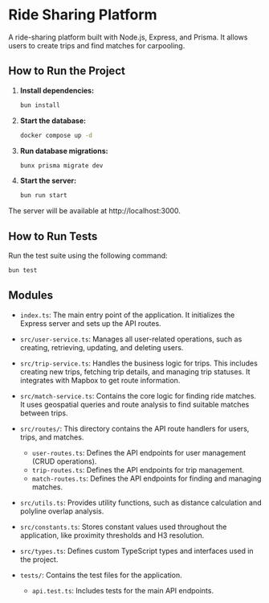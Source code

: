 # Ride Sharing Platform

A ride-sharing platform built with Node.js, Express, and Prisma. It allows users to create trips and find matches for carpooling.

## How to Run the Project

1.  **Install dependencies:**
    ```bash
    bun install
    ```

2.  **Start the database:**
    ```bash
    docker compose up -d
    ```

3.  **Run database migrations:**
    ```bash
    bunx prisma migrate dev
    ```

4.  **Start the server:**
    ```bash
    bun run start
    ```

The server will be available at http://localhost:3000.

## How to Run Tests

Run the test suite using the following command:

```bash
bun test
```

## Modules

-   `index.ts`: The main entry point of the application. It initializes the Express server and sets up the API routes.

-   `src/user-service.ts`: Manages all user-related operations, such as creating, retrieving, updating, and deleting users.

-   `src/trip-service.ts`: Handles the business logic for trips. This includes creating new trips, fetching trip details, and managing trip statuses. It integrates with Mapbox to get route information.

-   `src/match-service.ts`: Contains the core logic for finding ride matches. It uses geospatial queries and route analysis to find suitable matches between trips.

-   `src/routes/`: This directory contains the API route handlers for users, trips, and matches.
    -   `user-routes.ts`: Defines the API endpoints for user management (CRUD operations).
    -   `trip-routes.ts`: Defines the API endpoints for trip management.
    -   `match-routes.ts`: Defines the API endpoints for finding and managing matches.

-   `src/utils.ts`: Provides utility functions, such as distance calculation and polyline overlap analysis.

-   `src/constants.ts`: Stores constant values used throughout the application, like proximity thresholds and H3 resolution.

-   `src/types.ts`: Defines custom TypeScript types and interfaces used in the project.

-   `tests/`: Contains the test files for the application.
    -   `api.test.ts`: Includes tests for the main API endpoints.